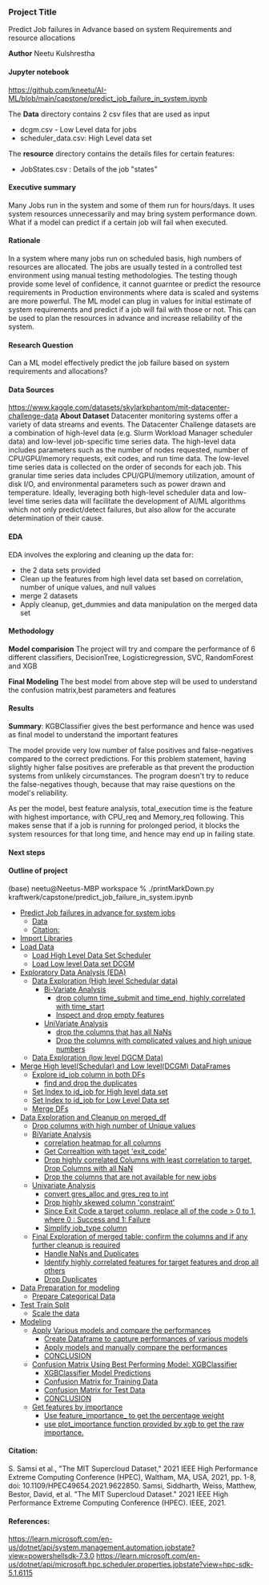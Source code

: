 ### Project Title
Predict Job failures in Advance based on system Requirements and resource allocations

**Author**
Neetu Kulshrestha

#### Jupyter notebook

https://github.com/kneetu/AI-ML/blob/main/capstone/predict_job_failure_in_system.ipynb

The **Data** directory contains 2 csv files that are used as input
- dcgm.csv - Low Level data for jobs
- scheduler_data.csv: High Level data set 

The **resource** directory contains the details files for certain features:
- JobStates.csv : Details of the job "states"

#### Executive summary
Many Jobs run in the system and some of them run for hours/days. It uses system resources unnecessarily and may bring system performance down. What if a model can predict if a certain job will fail when executed. 

#### Rationale
In a system where many jobs run on scheduled basis, high numbers of resources are allocated. The jobs are usually tested in a controlled test environment using manual testing methodologies. The testing though provide some level of confidence, it cannot guarntee or predict the resource requirements in Production environments where data is scaled and systems are more powerful.
The ML model can plug in values for initial estimate of system requirements and predict if a job will fail with those or not. This can be used to plan the resources in advance and increase reliability of the system.

#### Research Question
Can a ML model effectively predict the job failure based on system requirements and allocations?

#### Data Sources
https://www.kaggle.com/datasets/skylarkphantom/mit-datacenter-challenge-data
**About Dataset** Datacenter monitoring systems offer a variety of data streams and events. The Datacenter Challenge datasets are a combination of high-level data (e.g. Slurm Workload Manager scheduler data) and low-level job-specific time series data. The high-level data includes parameters such as the number of nodes requested, number of CPU/GPU/memory requests, exit codes, and run time data. The low-level time series data is collected on the order of seconds for each job. This granular time series data includes CPU/GPU/memory utilization, amount of disk I/O, and environmental parameters such as power drawn and temperature. Ideally, leveraging both high-level scheduler data and low-level time series data will facilitate the development of AI/ML algorithms which not only predict/detect failures, but also allow for the accurate determination of their cause.
 

#### EDA
EDA involves the exploring and cleaning up the data for:
- the 2 data sets provided
- Clean up the features from high level data set based on correlation, number of unique values, and null values
- merge 2 datasets
- Apply cleanup, get_dummies and data manipulation on the merged data set

#### Methodology

**Model comparision**
The project will try and compare the performance of 6 different classifiers, DecisionTree, Logisticregression, SVC, RandomForest and XGB 

**Final Modeling**
The best model from above step will be used to understand the confusion matrix,best parameters and features

#### Results
**Summary**: KGBClassifier gives the best performance and hence was used as final model to understand the important features

The model provide very low number of false positives and false-negatives compared to the correct predictions. For this problem statement, having slightly higher false positives are preferable as that prevent the production systems from unlikely circumstances. The program doesn't try to reduce the false-negatives though, because that may raise questions on the model's reliability. 

As per the model, best feature analysis, total_execution time is the feature with highest importance, with CPU_req and Memory_req following. This makes sense that if a job is running for prolonged period, it blocks the system resources for that long time, and hence may end up in failing state. 

#### Next steps



#### Outline of project
(base) neetu@Neetus-MBP workspace % ./printMarkDown.py kraftwerk/capstone/predict_job_failure_in_system.ipynb
- [Predict Job failures in advance for system jobs](#Predict-Job-failures-in-advance-for-system-jobs)
  - [Data](#Data)
  - [Citation:](#Citation:)
- [Import Libraries](#Import-Libraries)
- [Load Data](#Load-Data)
  - [Load High Level Data Set Scheduler](#Load-High-Level-Data-Set-Scheduler)
  - [Load Low level Data set DCGM](#Load-Low-level-Data-set-DCGM)
- [Exploratory Data Analysis (EDA)](#Exploratory-Data-Analysis-(EDA))
  - [Data Exploration (High level Schedular data)](#Data-Exploration-(High-level-Schedular-data))
    - [Bi-Variate Analysis](#Bi-Variate-Analysis)
      - [drop column time_submit and time_end, highly correlated with time_start](#drop-column-time_submit-and-time_end,-highly-correlated-with-time_start)
      - [Inspect and drop empty features](#Inspect-and-drop-empty-features)
    - [UniVariate Analysis](#UniVariate-Analysis)
      - [drop the columns that has all NaNs](#drop-the-columns-that-has-all-NaNs)
      - [Drop the columns with complicated values and high unique numbers](#Drop-the-columns-with-complicated-values-and-high-unique-numbers)
  - [Data Exploration (low level DGCM Data)](#Data-Exploration-(low-level-DGCM-Data))
- [Merge High level(Schedular) and Low level(DCGM) DataFrames](#Merge-High-level(Schedular)-and-Low-level(DCGM)-DataFrames)
  - [Explore id_job column in both DFs](#Explore-id_job-column-in-both-DFs)
    - [find and drop the duplicates](#find-and-drop-the-duplicates)
  - [Set Index to id_job for High level data set](#Set-Index-to-id_job-for-High-level-data-set)
  - [Set Index to id_job for Low Level Data set](#Set-Index-to-id_job-for-Low-Level-Data-set)
  - [Merge DFs](#Merge-DFs)
- [Data Exploration and Cleanup on merged_df](#Data-Exploration-and-Cleanup-on-merged_df)
  - [Drop columns with high number of Unique values](#Drop-columns-with-high-number-of-Unique-values)
  - [BiVariate Analysis](#BiVariate-Analysis)
    - [correlation heatmap for all columns](#correlation-heatmap-for-all-columns)
    - [Get Correaltion with taget 'exit_code'](#Get-Correaltion-with-taget-'exit_code')
    - [Drop highly correlated Columns with least correlation to target, Drop Columns with all NaN](#Drop-highly-correlated-Columns-with-least-correlation-to-target,-Drop-Columns-with-all-NaN)
    - [Drop the columns that are not available for new jobs](#Drop-the-columns-that-are-not-available-for-new-jobs)
  - [Univariate Analysis](#Univariate-Analysis)
    - [convert gres_alloc and gres_req to int](#convert-gres_alloc-and-gres_req-to-int)
    - [Drop highly skewed column 'constraint'](#Drop-highly-skewed-column-'constraint')
    - [Since Exit Code a target column, replace all of the code > 0 to 1, where 0 : Success and 1: Failure](#Since-Exit-Code-a-target-column,-replace-all-of-the-code->-0-to-1,-where-0-:-Success-and-1:-Failure)
    - [Simplify job_type column](#Simplify-job_type-column)
  - [Final Exploration of merged table: confirm the columns and if any further cleanup is required](#Final-Exploration-of-merged-table:-confirm-the-columns-and-if-any-further-cleanup-is-required)
    - [Handle NaNs and Duplicates](#Handle-NaNs-and-Duplicates)
    - [Identify highly correlated features for target features and drop all others](#Identify-highly-correlated-features-for-target-features-and-drop-all-others)
    - [Drop Duplicates](#Drop-Duplicates)
- [Data Preparation for modeling](#Data-Preparation-for-modeling)
  - [Prepare Categorical Data](#Prepare-Categorical-Data)
- [Test Train Split](#Test-Train-Split)
  - [Scale the data](#Scale-the-data)
- [Modeling](#Modeling)
  - [Apply Various models and compare the performances](#Apply-Various-models-and-compare-the-performances)
    - [Create Dataframe to capture performances of various models](#Create-Dataframe-to-capture-performances-of-various-models)
    - [Apply models and manually compare the performances](#Apply-models-and-manually-compare-the-performances)
    - [CONCLUSION](#CONCLUSION)
  - [Confusion Matrix Using Best Performing Model: XGBClassifier](#Confusion-Matrix-Using-Best-Performing-Model:-XGBClassifier)
    - [XGBClassifier Model Predictions](#XGBClassifier-Model-Predictions)
    - [Confusion Matrix for Training Data](#Confusion-Matrix-for-Training-Data)
    - [Confusion Matrix for Test Data](#Confusion-Matrix-for-Test-Data)
    - [CONCLUSION](#CONCLUSION)
  - [Get features by importance](#Get-features-by-importance)
    - [Use feature_importance_ to get the percentage weight](#Use-feature_importance_-to-get-the-percentage-weight)
    - [use plot_importance function provided by xgb to get the raw importance.](#use-plot_importance-function-provided-by-xgb-to-get-the-raw-importance.)

#### 
#### Citation:
S. Samsi et al., "The MIT Supercloud Dataset," 2021 IEEE High Performance Extreme Computing Conference (HPEC), Waltham, MA, USA, 2021, pp. 1-8, doi: 10.1109/HPEC49654.2021.9622850. Samsi, Siddharth, Weiss, Matthew, Bestor, David, et al. "The MIT Supercloud Dataset." 2021 IEEE High Performance Extreme Computing Conference (HPEC). IEEE, 2021.

#### References:
https://learn.microsoft.com/en-us/dotnet/api/system.management.automation.jobstate?view=powershellsdk-7.3.0
https://learn.microsoft.com/en-us/dotnet/api/microsoft.hpc.scheduler.properties.jobstate?view=hpc-sdk-5.1.6115
 


